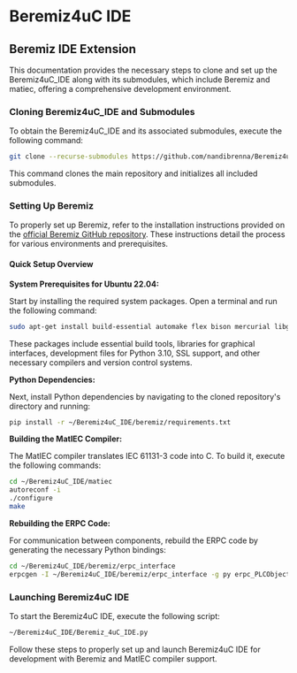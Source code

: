 
# Beremiz4uC IDE

## Beremiz IDE Extension

This documentation provides the necessary steps to clone and set up the Beremiz4uC_IDE along with its submodules, which include Beremiz and matiec, offering a comprehensive development environment.

### Cloning Beremiz4uC_IDE and Submodules

To obtain the Beremiz4uC_IDE and its associated submodules, execute the following command:

```bash
git clone --recurse-submodules https://github.com/nandibrenna/Beremiz4uC_IDE.git
```

This command clones the main repository and initializes all included submodules.

### Setting Up Beremiz

To properly set up Beremiz, refer to the installation instructions provided on the [official Beremiz GitHub repository](https://github.com/beremiz/beremiz). These instructions detail the process for various environments and prerequisites.

#### Quick Setup Overview

**System Prerequisites for Ubuntu 22.04:**

Start by installing the required system packages. Open a terminal and run the following command:

```bash
sudo apt-get install build-essential automake flex bison mercurial libgtk-3-dev libgl1-mesa-dev libglu1-mesa-dev libpython3.10-dev libssl-dev python3.10 virtualenv cmake git mercurial
```

These packages include essential build tools, libraries for graphical interfaces, development files for Python 3.10, SSL support, and other necessary compilers and version control systems.

**Python Dependencies:**

Next, install Python dependencies by navigating to the cloned repository's directory and running:

```bash
pip install -r ~/Beremiz4uC_IDE/beremiz/requirements.txt
```

**Building the MatIEC Compiler:**

The MatIEC compiler translates IEC 61131-3 code into C. To build it, execute the following commands:

```bash
cd ~/Beremiz4uC_IDE/matiec
autoreconf -i
./configure
make
```

**Rebuilding the ERPC Code:**

For communication between components, rebuild the ERPC code by generating the necessary Python bindings:

```bash
cd ~/Beremiz4uC_IDE/beremiz/erpc_interface
erpcgen -I ~/Beremiz4uC_IDE/beremiz/erpc_interface -g py erpc_PLCObject.erpc
```

### Launching Beremiz4uC IDE

To start the Beremiz4uC IDE, execute the following script:

```bash
~/Beremiz4uC_IDE/Beremiz_4uC_IDE.py
```

Follow these steps to properly set up and launch Beremiz4uC IDE for development with Beremiz and MatIEC compiler support.
